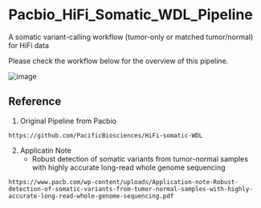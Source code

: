 # Pacbio_HiFi_Somatic_WDL_Pipeline
A somatic variant-calling workflow (tumor-only or matched tumor/normal) for HiFi data

Please check the workflow below for the overview of this pipeline.

![image](https://github.com/user-attachments/assets/fedfd8b9-e180-421c-a83b-55d155de22c4)


## Reference
1. Original Pipeline from Pacbio
```
https://github.com/PacificBiosciences/HiFi-somatic-WDL
```
2. Applicatin Note
   * Robust detection of somatic variants from tumor-normal samples with highly accurate long-read whole genome sequencing
```
https://www.pacb.com/wp-content/uploads/Application-note-Robust-detection-of-somatic-variants-from-tumor-normal-samples-with-highly-accurate-long-read-whole-genome-sequencing.pdf
```

